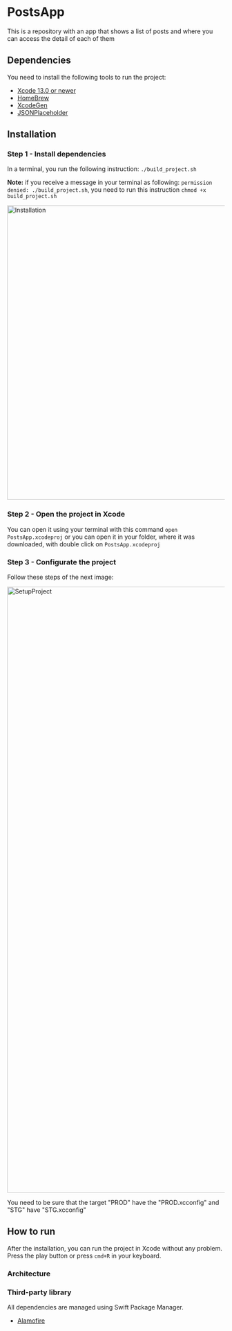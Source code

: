 # PostsApp
This is a repository with an app that shows a list of posts and where you can access the detail of each of them

## Dependencies
You need to install the following tools to run the project:
- [Xcode 13.0 or newer](https://developer.apple.com/download)
- [HomeBrew](https://brew.sh/)
- [XcodeGen](https://github.com/yonaskolb/XcodeGen#installing)
- [JSONPlaceholder](https://jsonplaceholder.typicode.com/)

## Installation

### Step 1 - Install dependencies
In a terminal, you run the following instruction: `./build_project.sh` 

**Note:** if you receive a message in your terminal as following: `permission denied: ./build_project.sh`, you need to run this instruction `chmod +x build_project.sh` 

<img width="680" alt="Installation" src="https://user-images.githubusercontent.com/4505476/136675275-b41b3c17-0f9b-4d1b-88ec-302aaf73fafa.png">


### Step 2 - Open the project in Xcode
You can open it using your terminal with this command `open PostsApp.xcodeproj` or you can open it in your folder, where it was downloaded, with double click on `PostsApp.xcodeproj`

### Step 3 - Configurate the project
Follow these steps of the next image:

<img width="1400" alt="SetupProject" src="https://user-images.githubusercontent.com/4505476/136675356-1da95653-3938-46d4-b040-6f304c8bda7a.png">

You need to be sure that the target "PROD" have the "PROD.xcconfig" and "STG" have "STG.xcconfig"

## How to run
After the installation, you can run the project in Xcode without any problem. Press the play button or press `cmd+R` in your keyboard.

### Architecture

### Third-party library
All dependencies are managed using Swift Package Manager.

- [Alamofire](https://github.com/Alamofire/Alamofire)
